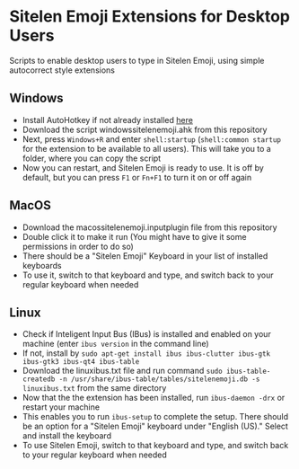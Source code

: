 # Sitelen Emoji Extensions for Desktop Users
Scripts to enable desktop users to type in Sitelen Emoji, using simple autocorrect style extensions

## Windows
- Install AutoHotkey if not already installed [here](https://www.autohotkey.com/)
- Download the script <a download="https://raw.githubusercontent.com/devbali/desktop-sitelen-emoji/master/windowssitelenemoji.ahk">windowssitelenemoji.ahk</a> from this repository
- Next, press `Windows+R` and enter `shell:startup` (`shell:common startup` for the extension to be available to all users). This will take you to a folder, where you can copy the script
- Now you can restart, and Sitelen Emoji is ready to use. It is off by default, but you can press `F1` or `Fn+F1` to turn it on or off again

## MacOS
- Download the <a download="https://raw.githubusercontent.com/devbali/desktop-sitelen-emoji/master/macossitelenemoji.inputplugin">macossitelenemoji.inputplugin</a> file from this repository
- Double click it to make it run (You might have to give it some permissions in order to do so)
- There should be a "Sitelen Emoji" Keyboard in your list of installed keyboards
- To use it, switch to that keyboard and type, and switch back to your regular keyboard when needed

## Linux
- Check if Inteligent Input Bus (IBus) is installed and enabled on your machine (enter `ibus version` in the command line)
- If not, install by `sudo apt-get install ibus ibus-clutter ibus-gtk ibus-gtk3 ibus-qt4 ibus-table`
- Download the <a download="https://raw.githubusercontent.com/devbali/desktop-sitelen-emoji/master/linuxibus.txt">linuxibus.txt</a> file and run command `sudo ibus-table-createdb -n /usr/share/ibus-table/tables/sitelenemoji.db -s linuxibus.txt` from the same directory
- Now that the the extension has been installed, run `ibus-daemon -drx` or restart your machine
- This enables you to run `ibus-setup` to complete the setup. There should be an option for a "Sitelen Emoji" keyboard under "English (US)." Select and install the keyboard
- To use Sitelen Emoji, switch to that keyboard and type, and switch back to your regular keyboard when needed
